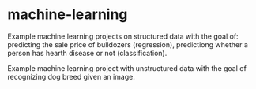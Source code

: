 # machine-learning 
Example machine learning projects on structured data with the goal of: predicting the sale price of bulldozers (regression), predictiong whether a person has hearth disease or not (classification).

Example machine learning project with unstructured data with the goal of recognizing dog breed given an image. 
